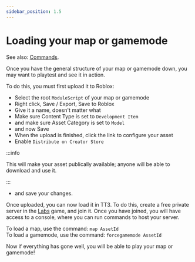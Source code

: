 ```yaml
---
sidebar_position: 1.5
---
```


# Loading your map or gamemode

See also: [Commands](/Commands.md).

Once you have the general structure of your map or gamemode down, you may want to playtest and see it in action.

To do this, you must first upload it to Roblox:

- Select the root `ModuleScript` of your map or gamemode
- Right click, Save / Export, Save to Roblox
- Give it a name, doesn't matter what
- Make sure Content Type is set to `Development Item`
- and make sure Asset Category is set to `Model`
- and now Save
- When the upload is finished, click the link to configure your asset
- Enable `Distribute on Creator Store`

:::info

This will make your asset publically available; anyone will be able to download and use it.

:::

- and save your changes.

Once uploaded, you can now load it in TT3. To do this, create a free private server in the [Labs](https://www.roblox.com/games/118757439615813/) game, and join it. Once you have joined, you will have access to a console, where you can run commands to host your server.

To load a map, use the command: `map AssetId`<br/>
To load a gamemode, use the command: `forcegamemode AssetId`

Now if everything has gone well, you will be able to play your map or gamemode!